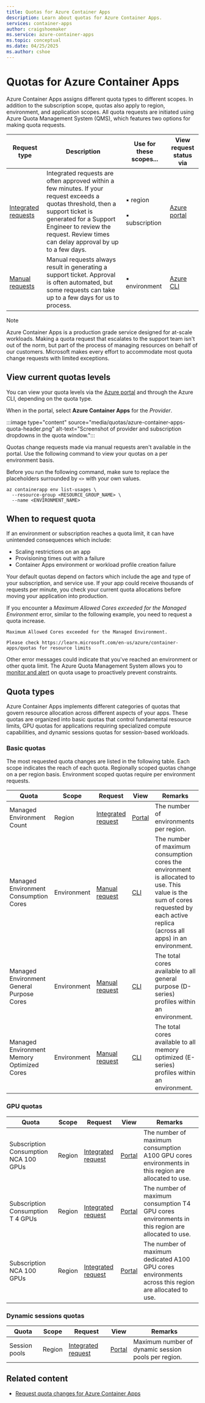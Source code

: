 ```yaml
---
title: Quotas for Azure Container Apps
description: Learn about quotas for Azure Container Apps.
services: container-apps
author: craigshoemaker
ms.service: azure-container-apps
ms.topic: conceptual
ms.date: 04/25/2025
ms.author: cshoe
---
```


# Quotas for Azure Container Apps

Azure Container Apps assigns different quota types to different scopes. In addition to the subscription scope, quotas also apply to region, environment, and application scopes. All quota requests are initiated using Azure Quota Management System (QMS), which features two options for making quota requests.

| Request type| Description | Use for these scopes... | View request status via |
|---|---|---|---|
| [Integrated requests](quota-requests.md#integrated-requests) | Integrated requests are often approved within a few minutes. If your request exceeds a quotas threshold, then a support ticket is generated for a Support Engineer to review the request. Review times can delay approval by up to a few days. | ▪ region<br><br>▪ subscription | [Azure portal](#list-usage-portal) |
| [Manual requests](quota-requests.md#manual-requests) | Manual requests always result in generating a support ticket. Approval is often automated, but some requests can take up to a few days for us to process. | ▪ environment | [Azure CLI](#list-usage-cli) |
  
> [!NOTE]
> Azure Container Apps is a production grade service designed for at-scale workloads. Making a quota request that escalates to the support team isn't out of the norm, but part of the process of managing resources on behalf of our customers. Microsoft makes every effort to accommodate most quota change requests with limited exceptions.

## View current quotas levels

<a name="list-usage-portal"></a>

You can view your quota levels via the [Azure portal](https://ms.portal.azure.com/#view/Microsoft_Azure_Capacity/QuotaMenuBlade/~/myQuotas) and through the Azure CLI, depending on the quota type.

When in the portal, select **Azure Container Apps** for the *Provider*.

:::image type="content" source="media/quotas/azure-container-apps-quota-header.png" alt-text="Screenshot of provider and subscription dropdowns in the quota window.":::

<a id="list-usage-cli"></a>

Quotas change requests made via manual requests aren't available in the portal. Use the following command to view your quotas on a per environment basis.

Before you run the following command, make sure to replace the placeholders surrounded by `<>` with your own values.

```azurecli
az containerapp env list-usages \
  --resource-group <RESOURCE_GROUP_NAME> \
  --name <ENVIRONMENT_NAME>
```

## When to request quota

If an environment or subscription reaches a quota limit, it can have unintended consequences which include:

- Scaling restrictions on an app
- Provisioning times out with a failure
- Container Apps environment or workload profile creation failure

Your default quotas depend on factors which include the age and type of your subscription, and service use. If your app could receive thousands of requests per minute, you check your current quota allocations before moving your application into production.

If you encounter a *Maximum Allowed Cores exceeded for the Managed Environment* error, similar to the following example, you need to request a quota increase.

```text
Maximum Allowed Cores exceeded for the Managed Environment.

Please check https://learn.microsoft.com/en-us/azure/container-apps/quotas for resource limits
```

Other error messages could indicate that you've reached an environment or other quota limit. The Azure Quota Management System allows you to [monitor and alert](azure/quotas/monitoring-alerting) on quota usage to proactively prevent constraints.

## Quota types

Azure Container Apps implements different categories of quotas that govern resource allocation across different aspects of your apps. These quotas are organized into basic quotas that control fundamental resource limits, GPU quotas for applications requiring specialized compute capabilities, and dynamic sessions quotas for session-based workloads.

### Basic quotas

The most requested quota changes are listed in the following table. Each scope indicates the reach of each quota. Regionally scoped quotas change on a per region basis. Environment scoped quotas require per environment requests.

| Quota | Scope | Request | View | Remarks |
|---|---|---|---|---|
| Managed Environment Count | Region | [Integrated request](quota-requests.md#integrated-requests) | [Portal](#list-usage-portal) | The number of environments per region. |
| Managed Environment Consumption Cores | Environment | [Manual request](quota-requests.md#manual-requests) | [CLI](#list-usage-cli) | The number of maximum consumption cores the environment is allocated to use. This value is the sum of cores requested by each active replica (across all apps) in an environment. |
| Managed Environment General Purpose Cores | Environment | [Manual request](quota-requests.md#manual-requests) | [CLI](#list-usage-cli) | The total cores available to all general purpose (D-series) profiles within an environment. |
| Managed Environment Memory Optimized Cores | Environment | [Manual request](quota-requests.md#manual-requests) | [CLI](#list-usage-cli) | The total cores available to all memory optimized (E-series) profiles within an environment. |

### GPU quotas

| Quota | Scope | Request | View | Remarks |
|--|--|--|--|--|
| Subscription Consumption NCA 100 GPUs | Region | [Integrated request](quota-requests.md#integrated-requests) | [Portal](#list-usage-portal) | The number of maximum consumption A100 GPU cores environments in this region are allocated to use. |
| Subscription Consumption T 4 GPUs | Region | [Integrated request](quota-requests.md#integrated-requests) | [Portal](#list-usage-portal) | The number of maximum consumption T4 GPU cores environments in this region are allocated to use. |
| Subscription NCA 100 GPUs | Region | [Integrated request](quota-requests.md#integrated-requests) | [Portal](#list-usage-portal) | The number of maximum dedicated A100 GPU cores environments across this region are allocated to use. |

### Dynamic sessions quotas

| Quota | Scope | Request | View | Remarks |
|--|--|--|--|--|
| Session pools | Region | [Integrated request](quota-requests.md#integrated-requests) | [Portal](#list-usage-portal) | Maximum number of dynamic session pools per region. |

## Related content

- [Request quota changes for Azure Container Apps](./quota-requests.md)